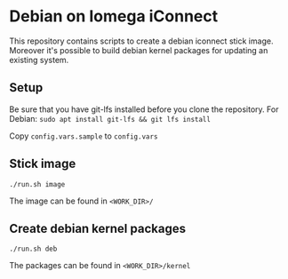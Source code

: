 # Debian on Iomega iConnect

This repository contains scripts to create a debian iconnect stick image. 
Moreover it's possible to build debian kernel packages for updating an existing system.

## Setup
Be sure that you have git-lfs installed before you clone the repository.
For Debian: `sudo apt install git-lfs && git lfs install`

Copy `config.vars.sample` to `config.vars`

## Stick image

    ./run.sh image

The image can be found in `<WORK_DIR>/`

## Create debian kernel packages

    ./run.sh deb

The packages can be found in `<WORK_DIR>/kernel`